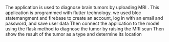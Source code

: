 The application is used to diagnose brain tumors by uploading MRI .
This application is programmed with flutter technology.
we used bloc statemangment and firebase to create an account, log in with an email and password, and save user data
Then connect the application to the model using the flask method to diagnose the tumor by raising the MRI scan
Then show the result of the tumor as a type and determine its location
